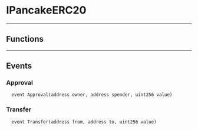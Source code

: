 # IPancakeERC20




___

## Functions


___

## Events

### Approval

```solidity
  event Approval(address owner, address spender, uint256 value)
```


### Transfer

```solidity
  event Transfer(address from, address to, uint256 value)
```



